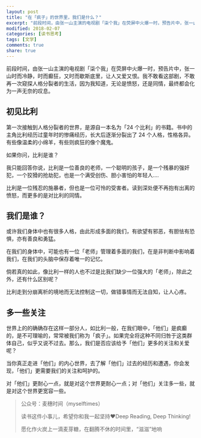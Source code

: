 ```yaml
---
layout: post
title: "在「疯子」的世界里，我们是什么？"
excerpt: "前段时间，由张一山主演的电视剧「柒个我」在荧屏中火爆一时，预告片中，张一山时而冷静，时而癫狂，又时而歇斯底里，让人又爱又恨。我不敢看这部剧，不敢再一次窥探人格分裂者的生活，因为我知道，无论是愤怒，还是同情，最终都会化为一声无奈的叹息。"
modified: 2018-02-07
categories: [读书思考]
tags: [文学]
comments: true
share: true
---
```

 
前段时间，由张一山主演的电视剧「柒个我」在荧屏中火爆一时，预告片中，张一山时而冷静，时而癫狂，又时而歇斯底里，让人又爱又恨。我不敢看这部剧，不敢再一次窥探人格分裂者的生活，因为我知道，无论是愤怒，还是同情，最终都会化为一声无奈的叹息。

## 初见比利

第一次接触到人格分裂者的世界，是源自一本名为「24 个比利」的书籍。书中的主角比利经历过童年时的惨痛经历，长大后逐渐分裂出了 24 个人格，性格各异。有些像温柔的小绵羊，有些则疯狂的像个魔鬼。

如果你问，比利是谁？

我只能回答你说，比利是一位善良的老师，一个聪明的孩子，是一个残暴的强奸犯，一个狡猾的抢劫犯，也是一个满受创伤、胆小害怕的年轻人....

比利是一位残忍的施暴者，但也是一位可怜的受害者。读到深处便不再抱有出离的愤怒，而更多的是对比利的同情。

## 我们是谁？

或许我们身体中也有很多人格，由此形成多面的我们，有欲望有邪恶，有胆怯有恐惧，亦有善良和勇猛。

在我们的身体中，可能也有一位「老师」管理着多面的我们，在是非判断中影响着我们，在我们的头脑中保存着唯一的记忆。

倘若真的如此，像比利一样的人也不过是比我们缺少一位强大的「老师」，除此之外，还有什么区别呢？

比利走到分崩离析的境地而无法控制这一切，做错事情而无法自知，让人心疼。

## 多一些关注

世界上的的确确存在这样一部分人，如比利一般，在我们眼中，「他们」是疯癫的，是不可理喻的，常常被我们称为「疯子」。如果完全将这种不同归咎于这类群体自己，似乎又说不过去。那么，我们是否应该给予「他们」更多的关注和关爱呢？

当你真正走进「他们」的内心世界，去了解「他们」过去的经历和遭遇，你会发现，「他们」更需要我们的关注和呵护的。

对「他们」更耐心一点，就是对这个世界更耐心一点；对「他们」关注多一些，就是对这个世界更宽容一些。

> 公众号：麦穗时间（myselftimes）
> 
> 读书这件小事儿，希望你和我一起坚持❤️Deep Reading, Deep Thinking!
> 
> 愿化作火炭上一滴麦芽糖，在翻腾不休的时间里，“滋滋”地响